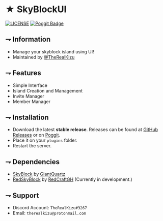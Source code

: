 <!--- TITLE --->
# ★ SkyBlockUI

<!--- BADGES --->

   [![LICENSE](https://img.shields.io/github/license/TheRealKizu/SkyBlockUI.svg?style=flat-square)](https://github.com/TheRealKizu/SkyBlockUI/blob/master/LICENSE)
   [![Poggit Badge](https://poggit.pmmp.io/shield.dl/SkyBlockUI?style=flat-square)](https://poggit.pmmp.io/p/SkyBlockUI) 

<!--- INFO --->
## ⇁ Information

   * Manage your skyblock island using UI!
   * Maintained by [@TheRealKizu](https://github.com/TheRealKizu)

<!--- FEATURES --->
## ⇁ Features

   * Simple Interface
   * Island Creation and Management
   * Invite Manager
   * Member Manager

<!--- INSTALLATION --->
## ⇁ Installation

   * Download the latest **stable release**. Releases can be found at [GitHub Releases](https://github.com/TheRealKizu/SkyBlockUI/releases) or on [Poggit](https://poggit.pmmp.io/p/SkyBlockUI/).
   * Place it on your `plugins` folder.
   * Restart the server. 

<!--- DEPENDENCIES --->
## ⇁ Dependencies

   * [SkyBlock](https://poggit.pmmp.io/p/SkyBlock/3.0.0) by [GiantQuartz](https://github.com/GiantQuartz)
   * [RedSkyBlock](https://poggit.pmmp.io/p/RedSkyBlock/3.1.1) by [RedCraftGH](https://github.com/RedCraftGH) (Currently in development.)

<!--- SUPPORT --->
## ⇁ Support

   * Discord Account: `TheRealKizu#3267`
   * Email: `therealkizu@protonmail.com`
   